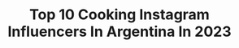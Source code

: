 ---
title: Top 10 Cooking Instagram Influencers In Argentina In 2023
description: >-
  Find top cooking Instagram influencers in Argentina in 2023. Most popular hashtags: #cooking #recetas #food #instafood.
platform: Instagram
hits: 47
text_top: See the most popular Instagram influencers on inBeat.
text_bottom: Our platform aggregates 47 Instagram influencers like this in Argentina for you to collaborate.
profiles:
  - username: "agusshilton"
    fullname: >-
      A G U S T I N A  S H I L T O N
    bio: >-
      🦋 diseñadora de indumentaria / UBA buenos aires / ARG @cookingwithagus_
    location: "Argentina"
    followers: 3293
    engagement: 1239
    commentsToLikes: 0.016893
    id: ck0w30723qz1u0i19pkcz457n
    verified: false
    hashtags: "#qarentena"
  - username: "cris_baez"
    fullname: >-
      Cristina Báez de Cid
    bio: >-
      Cocina • Tips • Hogar • Maternidad Me gusta cocinar y lo comparto en @cookingwithcrisdr 🍳
    location: "Argentina"
    followers: 53264
    engagement: 198
    commentsToLikes: 0.022782
    id: ck5zx3v4a7aj80i145kz5raum
    verified: false
    hashtags: "#productosconstanza, #apoyalonuestro, #cookingwithcrisdr, #crisbaezhogar"
  - username: "lulilapri"
    fullname: >-
      Laura Laprida | Actress 🎬
    bio: >-
      🏠 Based in Madrid 🇪🇸 📩 @tpagencia 🇦🇷 📩 darlenekaplan@mac.com 🇺🇸 👠 PR @carocolella
    location: "Argentina"
    followers: 453215
    engagement: 384
    commentsToLikes: 0.013274
    id: ck14jk0f6kqyr0i19dmvi4quv
    verified: true
    hashtags: "#madrid, #stepbystep, #tutorial, #cooking"
  - username: "lourdesanchezok"
    fullname: >-
      Lourdes Sánchez
    bio: >-
      Management: @vanepellizzeri ——————————————————— 👩🏻‍🍳 #lulúcocinerita 🔥 #lulúglowlumiere👇🏼
    location: "Argentina"
    followers: 2721824
    engagement: 72
    commentsToLikes: 0.029914
    id: ck5cbj86tfjhz0i1108dcgl44
    verified: true
    hashtags: "#cooking, #lul, #cocina, #lulu"
  - username: "michaelmchef8"
    fullname: >-
      Michael MasterChef 8
    bio: >-
      🇺🇸🇪🇸 Cuenta oficial de Michael, concursante de #MasterChef8.
    location: "Argentina"
    followers: 23872
    engagement: 885
    commentsToLikes: 0.038753
    id: ckaotm47vwgoq0i786qyguc7a
    verified: false
    hashtags: "#instagood, #shineiberia, #gaybarcelona, #american"
  - username: "javirosemberg"
    fullname: >-
      Javier Rosemberg
    bio: >-
      Javi Rosemberg Locutor y “Cocinero” Contacto: @julianajuve
    location: "Argentina"
    followers: 593417
    engagement: 534
    commentsToLikes: 0.147804
    id: ck6tvh7c0m7ms0j71vmiyu8vy
    verified: false
    hashtags: "#comidacasera, #recetasaludable, #recetas, #cocinafacil"
  - username: "lorenapedace"
    fullname: >-
      Lorena Pedace ✨ Lifestyle Deco
    bio: >-
      ▫️En Obra, compartiendo mucha info! ▫️Decoración ▫️Recetas #lorenapedaceobra #lorenapedacerecetas
    location: "Argentina"
    followers: 70518
    engagement: 222
    commentsToLikes: 0.072239
    id: ck6tv897kkqj90j71nbypnwef
    verified: false
    hashtags: "#kitchendesign, #sunnyislesbeach, #playa, #viajes"
  - username: "maxiaj"
    fullname: >-
      Maximiliano Aurellio Jurado
    bio: >-
      • Argentino 🇦🇷 • Lifestyle & Menswear • Foodie 📍Madrid 👉🏼 Collect Moments Not Things 🏠 Club House : maxiaj
    location: "Argentina"
    followers: 14563
    engagement: 435
    commentsToLikes: 0.246624
    id: ckaouf3euzzzh0i786wy76o17
    verified: false
    hashtags: "#realfoodeer, #recetasaludable, #fit, #realfood"
  - username: "lucasescobareok"
    fullname: >-
      Lucas Escobar
    bio: >-
      Creador y dueño de el @refugiodelasador 🔥🥩🔪 Cocinero y Parrillero 🇦🇷🔥🔪 Conductor de Cucinare 📺 🥇Campeón 🇦🇷 Asadores 2019🏆 🥇América 2019🏆en 🇨🇱
    location: "Argentina"
    followers: 64964
    engagement: 179
    commentsToLikes: 0.061126
    id: ck5zjbniihayy0i14ick7ekig
    verified: false
    hashtags: "#instapic, #cooklover, #cocinaale, #cooking"
  - username: "salvalacocina"
    fullname: >-
      SalvaLaCocina
    bio: >-
      Soy Salvador🔥Recetas y tips para que puedas cocinar rico con cosas que tenemos en casa 🔥Fabrico mis elementos de cocina👨🏼‍🏭 📸: propio 👉#salvalacocina
    location: "Argentina"
    followers: 276336
    engagement: 216
    commentsToLikes: 0.031695
    id: ck5c6vjbu6aax0i11h73z4qy0
    verified: false
    hashtags: "#foodlover, #bbqbrasil, #wine, #vino"
---